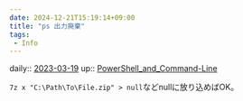 ```yaml
---
date: 2024-12-21T15:19:14+09:00
title: "ps 出力廃棄"
tags:
 - Info
---
```


daily:: [2023-03-19](/Daily_Note/2023-03-19.md)
up:: [PowerShell_and_Command-Line](../Bar/App/PowerShell_and_Command-Line.md)

`7z x "C:\Path\To\File.zip" > null`などnullに放り込めばOK。